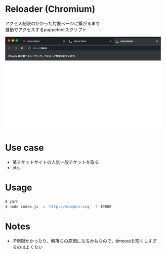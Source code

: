 # Reloader (Chromium)

アクセス制限のかかった対象ページに繋がるまで   
自動でアクセスするpuppeteerスクリプト

![screenshot](./screenshot.png)

# Use case

- 某チケットサイトの人気一般チケットを取る
- etc...

# Usage

```bash
$ yarn
$ node index.js -u 'http://example.org' -t 10000
```

# Notes

- IP制限かかったり、鯖落ちの原因になるかもなので、timeoutを短くしすぎるのはよくない
